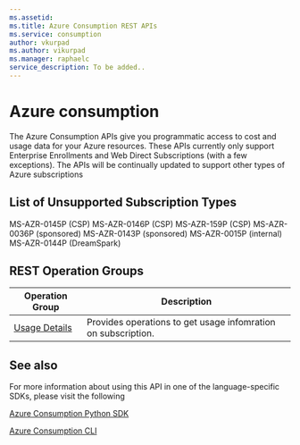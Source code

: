 ```yaml
---
ms.assetid: 
ms.title: Azure Consumption REST APIs
ms.service: consumption
author: vkurpad
ms.author: vikurpad
ms.manager: raphaelc
service_description: To be added..
---
```



# Azure consumption

The Azure Consumption APIs give you programmatic access to cost and usage data for your Azure resources. These APIs currently only support Enterprise Enrollments and Web Direct  Subscriptions (with a few exceptions). The APIs will be continually updated to support other types of Azure subscriptions

## List of Unsupported Subscription Types
MS-AZR-0145P (CSP)
MS-AZR-0146P (CSP)
MS-AZR-159P (CSP)
MS-AZR-0036P (sponsored)
MS-AZR-0143P (sponsored)
MS-AZR-0015P (internal)
MS-AZR-0144P (DreamSpark) 


## REST Operation Groups

| Operation Group | Description |
|-----------------|-------------|
| [Usage Details](usagedetails.md) | Provides operations to get usage infomration on subscription. |

## See also

For more information about using this API in one of the language-specific SDKs, please visit the following

[Azure Consumption Python SDK](/python/api/overview/azure/consumption?view=azure-python)

[Azure Consumption CLI](/cli/azure/consumption?view=azure-cli-latest)
